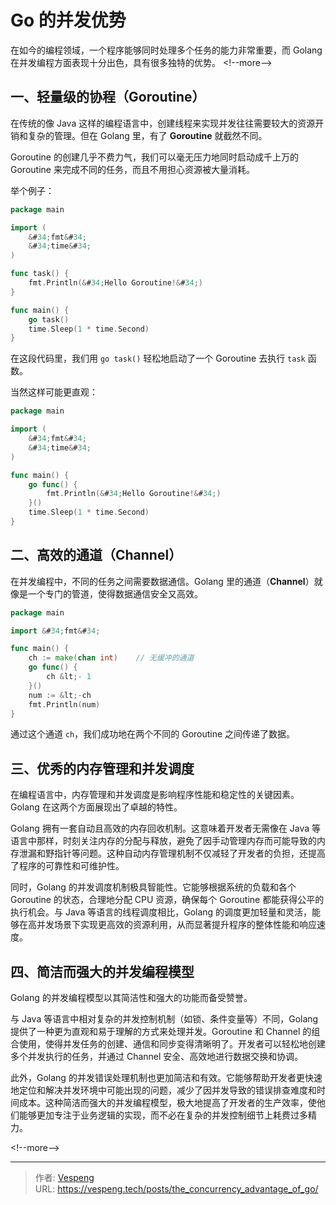 # Go 的并发优势


在如今的编程领域，一个程序能够同时处理多个任务的能力非常重要，而 Golang 在并发编程方面表现十分出色，具有很多独特的优势。
&lt;!--more--&gt;
## 一、轻量级的协程（Goroutine）

在传统的像 Java 这样的编程语言中，创建线程来实现并发往往需要较大的资源开销和复杂的管理。但在 Golang 里，有了 **Goroutine** 就截然不同。

Goroutine 的创建几乎不费力气，我们可以毫无压力地同时启动成千上万的 Goroutine 来完成不同的任务，而且不用担心资源被大量消耗。

举个例子：

```go {data-open=true}
package main

import (
    &#34;fmt&#34;
    &#34;time&#34;
)

func task() {
    fmt.Println(&#34;Hello Goroutine!&#34;)
}

func main() {
    go task()
    time.Sleep(1 * time.Second)
}
```

在这段代码里，我们用 `go task()` 轻松地启动了一个 Goroutine 去执行 `task` 函数。

当然这样可能更直观：

```go {data-open=true}
package main

import (
    &#34;fmt&#34;
    &#34;time&#34;
)

func main() {
    go func() {
        fmt.Println(&#34;Hello Goroutine!&#34;)
    }()
    time.Sleep(1 * time.Second)
}
```

## 二、高效的通道（Channel）

在并发编程中，不同的任务之间需要数据通信。Golang 里的通道（**Channel**）就像是一个专门的管道，使得数据通信安全又高效。

```go {data-open=true}
package main

import &#34;fmt&#34;

func main() {
    ch := make(chan int)    // 无缓冲的通道
    go func() {
        ch &lt;- 1
    }()
    num := &lt;-ch
    fmt.Println(num)
}
```

通过这个通道 `ch`，我们成功地在两个不同的 Goroutine 之间传递了数据。

## 三、优秀的内存管理和并发调度

在编程语言中，内存管理和并发调度是影响程序性能和稳定性的关键因素。Golang 在这两个方面展现出了卓越的特性。

Golang 拥有一套自动且高效的内存回收机制。这意味着开发者无需像在 Java 等语言中那样，时刻关注内存的分配与释放，避免了因手动管理内存而可能导致的内存泄漏和野指针等问题。这种自动内存管理机制不仅减轻了开发者的负担，还提高了程序的可靠性和可维护性。

同时，Golang 的并发调度机制极具智能性。它能够根据系统的负载和各个 Goroutine 的状态，合理地分配 CPU 资源，确保每个 Goroutine 都能获得公平的执行机会。与 Java 等语言的线程调度相比，Golang 的调度更加轻量和灵活，能够在高并发场景下实现更高效的资源利用，从而显著提升程序的整体性能和响应速度。

## 四、简洁而强大的并发编程模型

Golang 的并发编程模型以其简洁性和强大的功能而备受赞誉。

与 Java 等语言中相对复杂的并发控制机制（如锁、条件变量等）不同，Golang 提供了一种更为直观和易于理解的方式来处理并发。Goroutine 和 Channel 的组合使用，使得并发任务的创建、通信和同步变得清晰明了。开发者可以轻松地创建多个并发执行的任务，并通过 Channel 安全、高效地进行数据交换和协调。

此外，Golang 的并发错误处理机制也更加简洁和有效。它能够帮助开发者更快速地定位和解决并发环境中可能出现的问题，减少了因并发导致的错误排查难度和时间成本。这种简洁而强大的并发编程模型，极大地提高了开发者的生产效率，使他们能够更加专注于业务逻辑的实现，而不必在复杂的并发控制细节上耗费过多精力。

&lt;!--more--&gt;


---

> 作者: [Vespeng](https://github.com/vespeng/)  
> URL: https://vespeng.tech/posts/the_concurrency_advantage_of_go/  

